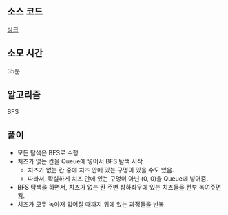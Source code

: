 ## 소스 코드
[링크](https://www.acmicpc.net/source/72958713)

## 소모 시간
35분

## 알고리즘
BFS

## 풀이
* 모든 탐색은 BFS로 수행
* 치즈가 없는 칸을 Queue에 넣어서 BFS 탐색 시작
  * 치즈가 없는 칸 중에 치즈 안에 있는 구멍이 있을 수도 있음.
  * 따라서, 확실하게 치즈 안에 있는 구멍이 아닌 (0, 0)을 Queue에 넣어줌.
* BFS 탐색을 하면서, 치즈가 없는 칸 주변 상하좌우에 있는 치즈들을 전부 녹여주면 됨.
* 치즈가 모두 녹아져 없어질 때까지 위에 있는 과정들을 반복